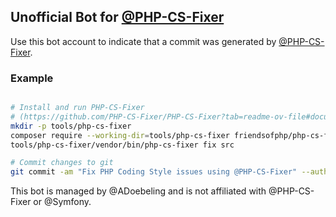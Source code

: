 ## Unofficial Bot for [@PHP-CS-Fixer](https://github.com/PHP-CS-Fixer/PHP-CS-Fixer)

Use this bot account to indicate that a commit was generated by [@PHP-CS-Fixer](https://github.com/PHP-CS-Fixer/PHP-CS-Fixer).

### Example
```bash

# Install and run PHP-CS-Fixer
# (https://github.com/PHP-CS-Fixer/PHP-CS-Fixer?tab=readme-ov-file#documentation)
mkdir -p tools/php-cs-fixer
composer require --working-dir=tools/php-cs-fixer friendsofphp/php-cs-fixer
tools/php-cs-fixer/vendor/bin/php-cs-fixer fix src

# Commit changes to git
git commit -am "Fix PHP Coding Style issues using @PHP-CS-Fixer" --author="PHP-CS-Fixer-Bot <phpcs@dblg.de>"
```

This bot is managed by @ADoebeling and is not affiliated with @PHP-CS-Fixer or @Symfony.

